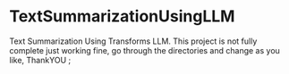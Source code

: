 # TextSummarizationUsingLLM
Text Summarization Using Transforms LLM. This project is not fully complete just working fine, go through the directories and change as you like, ThankYOU ;
